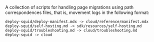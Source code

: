 A collection of scripts for handling page migrations using path correspondences files, that is, movement logs in the following format:
```
deploy-squid/deploy-manifest.mdx -> cloud/reference/manifest.mdx
deploy-squid/self-hosting.md -> sdk/resources/self-hosting.md
deploy-squid/troubleshooting.md -> cloud/troubleshooting.md
deploy-squid -> cloud
```
